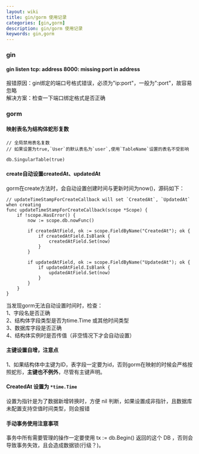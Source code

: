 ```yaml
---
layout: wiki
title: gin/gorm 使用记录
categories: [gin,gorm]
description: gin/gorm 使用记录
keywords: gin,gorm
---
```


### gin

#### gin listen tcp: address 8000: missing port in address
报错原因：gin绑定的端口号格式错误，必须为"ip:port"，一般为":port"，故容易忽略  
解决方案：检查一下端口绑定格式是否正确  

### gorm

#### 映射表名为结构体蛇形复数
```
// 全局禁用表名复数
// 如果设置为true,`User`的默认表名为`user`,使用`TableName`设置的表名不受影响

db.SingularTable(true)
```

#### create自动设置createdAt、updatedAt
gorm在create方法时，会自动设置创建时间与更新时间为now()，源码如下：

``` golang
// updateTimeStampForCreateCallback will set `CreatedAt`, `UpdatedAt` when creating
func updateTimeStampForCreateCallback(scope *Scope) {
    if !scope.HasError() {
        now := scope.db.nowFunc()

        if createdAtField, ok := scope.FieldByName("CreatedAt"); ok {
            if createdAtField.IsBlank {
                createdAtField.Set(now)
            }
        }

        if updatedAtField, ok := scope.FieldByName("UpdatedAt"); ok {
            if updatedAtField.IsBlank {
                updatedAtField.Set(now)
            }
        }
    }
}
```

当发现gorm无法自动设置时间时，检查：  
1、字段名是否正确  
2、结构体字段类型是否为time.Time 或其他时间类型  
3、数据库字段是否正确  
4、结构体实例时是否传值（非空情况下才会自动设置）  

#### 主键设置自增，注意点

1、如果结构体中主键为ID，表字段一定要为id，否则gorm在映射的时候会严格按照蛇形，**主键也不例外**，尽管有主键声明。

#### CreatedAt 设置为 `*time.Time`
设置为指针是为了数据新增转换时，方便 nil 判断，如果设置成非指针，且数据库未配置支持空值时间类型，则会报错

#### 手动事务使用注意事项
事务中所有需要管理的操作一定要使用 tx := db.Begin() 返回的这个 DB ，否则会导致事务失效，且会造成数据锁(行级？)。
